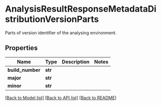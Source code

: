 # AnalysisResultResponseMetadataDistributionVersionParts

Parts of version identifier of the analysing environment. 
## Properties
Name | Type | Description | Notes
------------ | ------------- | ------------- | -------------
**build_number** | **str** |  | 
**major** | **str** |  | 
**minor** | **str** |  | 

[[Back to Model list]](../README.md#documentation-for-models) [[Back to API list]](../README.md#documentation-for-api-endpoints) [[Back to README]](../README.md)


